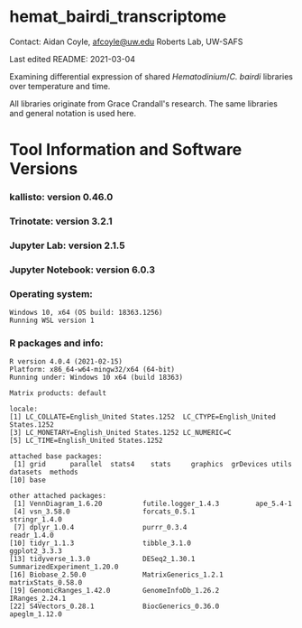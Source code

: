 # hemat_bairdi_transcriptome

Contact: Aidan Coyle, afcoyle@uw.edu
Roberts Lab, UW-SAFS

Last edited README: 2021-03-04

Examining differential expression of shared _Hematodinium_/_C. bairdi_ libraries over temperature and time.

All libraries originate from Grace Crandall's research. The same libraries and general notation is used here. 

# Tool Information and Software Versions

### kallisto: version 0.46.0

### Trinotate: version 3.2.1

### Jupyter Lab: version 2.1.5

### Jupyter Notebook: version 6.0.3

### Operating system:
```
Windows 10, x64 (OS build: 18363.1256)
Running WSL version 1
```


### R packages and info:
```
R version 4.0.4 (2021-02-15)
Platform: x86_64-w64-mingw32/x64 (64-bit)
Running under: Windows 10 x64 (build 18363)

Matrix products: default

locale:
[1] LC_COLLATE=English_United States.1252  LC_CTYPE=English_United States.1252   
[3] LC_MONETARY=English_United States.1252 LC_NUMERIC=C                          
[5] LC_TIME=English_United States.1252    

attached base packages:
 [1] grid      parallel  stats4    stats     graphics  grDevices utils     datasets  methods  
[10] base     

other attached packages:
 [1] VennDiagram_1.6.20          futile.logger_1.4.3         ape_5.4-1                  
 [4] vsn_3.58.0                  forcats_0.5.1               stringr_1.4.0              
 [7] dplyr_1.0.4                 purrr_0.3.4                 readr_1.4.0                
[10] tidyr_1.1.3                 tibble_3.1.0                ggplot2_3.3.3              
[13] tidyverse_1.3.0             DESeq2_1.30.1               SummarizedExperiment_1.20.0
[16] Biobase_2.50.0              MatrixGenerics_1.2.1        matrixStats_0.58.0         
[19] GenomicRanges_1.42.0        GenomeInfoDb_1.26.2         IRanges_2.24.1             
[22] S4Vectors_0.28.1            BiocGenerics_0.36.0         apeglm_1.12.0  
```